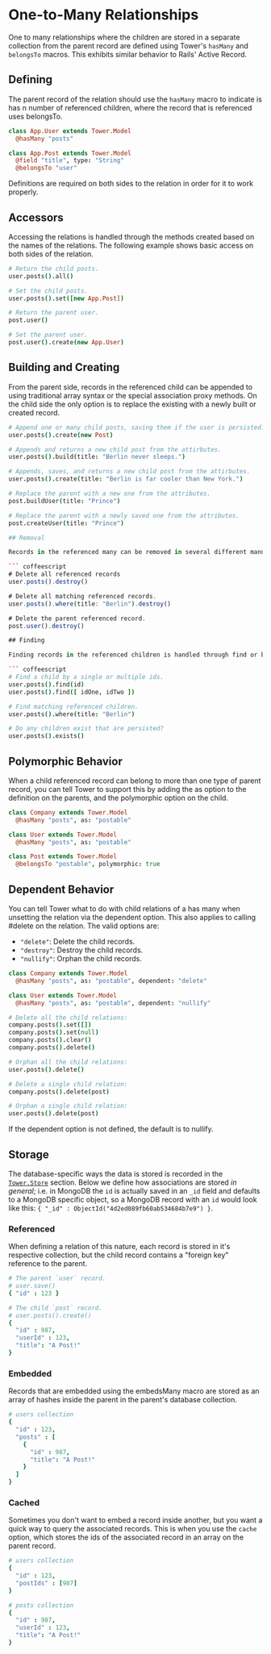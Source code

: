 # One-to-Many Relationships

One to many relationships where the children are stored in a separate collection from the parent record are defined using Tower's `hasMany` and `belongsTo` macros. This exhibits similar behavior to Rails' Active Record.

## Defining

The parent record of the relation should use the `hasMany` macro to indicate is has n number of referenced children, where the record that is referenced uses belongsTo.

``` coffeescript
class App.User extends Tower.Model
  @hasMany "posts"

class App.Post extends Tower.Model
  @field "title", type: "String"
  @belongsTo "user"
```

Definitions are required on both sides to the relation in order for it to work properly.

## Accessors

Accessing the relations is handled through the methods created based on the names of the relations. The following example shows basic access on both sides of the relation.

``` coffeescript
# Return the child posts.
user.posts().all()

# Set the child posts.
user.posts().set([new App.Post])

# Return the parent user.
post.user()

# Set the parent user.
post.user().create(new App.User)
```

## Building and Creating

From the parent side, records in the referenced child can be appended to using traditional array syntax or the special association proxy methods. On the child side the only option is to replace the existing with a newly built or created record.

``` coffeescript
# Append one or many child posts, saving them if the user is persisted.
user.posts().create(new Post)

# Appends and returns a new child post from the attirbutes.
user.posts().build(title: "Berlin never sleeps.")

# Appends, saves, and returns a new child post from the attirbutes.
user.posts().create(title: "Berlin is far cooler than New York.")

# Replace the parent with a new one from the attributes.
post.buildUser(title: "Prince")

# Replace the parent with a newly saved one from the attributes.
post.createUser(title: "Prince")

## Removal

Records in the referenced many can be removed in several different manners, either through the relation, criteria, or accessors.

``` coffeescript
# Delete all referenced records
user.posts().destroy()

# Delete all matching referenced records.
user.posts().where(title: "Berlin").destroy()

# Delete the parent referenced record.
post.user().destroy()

## Finding

Finding records in the referenced children is handled through find or by using chained criteria on the relation.

``` coffeescript
# Find a child by a single or multiple ids.
user.posts().find(id)
user.posts().find([ idOne, idTwo ])

# Find matching referenced children.
user.posts().where(title: "Berlin")

# Do any children exist that are persisted?
user.posts().exists()
```

## Polymorphic Behavior

When a child referenced record can belong to more than one type of parent record, you can tell Tower to support this by adding the as option to the definition on the parents, and the polymorphic option on the child.

``` coffeescript
class Company extends Tower.Model
  @hasMany "posts", as: "postable"

class User extends Tower.Model
  @hasMany "posts", as: "postable"

class Post extends Tower.Model
  @belongsTo "postable", polymorphic: true
```

## Dependent Behavior

You can tell Tower what to do with child relations of a has many when unsetting the relation via the dependent option. This also applies to calling #delete on the relation. The valid options are:

- `"delete"`: Delete the child records.
- `"destroy"`: Destroy the child records.
- `"nullify"`: Orphan the child records.

``` coffeescript
class Company extends Tower.Model
  @hasMany "posts", as: "postable", dependent: "delete"

class User extends Tower.Model
  @hasMany "posts", as: "postable", dependent: "nullify"

# Delete all the child relations:
company.posts().set([])
company.posts().set(null)
company.posts().clear()
company.posts().delete()

# Orphan all the child relations:
user.posts().delete()

# Delete a single child relation:
company.posts().delete(post)

# Orphan a single child relation:
user.posts().delete(post)
```

If the dependent option is not defined, the default is to nullify.

## Storage

The database-specific ways the data is stored is recorded in the [`Tower.Store`](/wiki/stores) section.  Below we define how associations are stored _in general_; i.e. in MongoDB the `id` is actually saved in an `_id` field and defaults to a MongoDB specific object, so a MongoDB record with an `id` would look like this: `{ "_id" : ObjectId("4d2ed089fb60ab534684b7e9") }`.

### Referenced

When defining a relation of this nature, each record is stored in it's respective collection, but the child record contains a "foreign key" reference to the parent.

``` coffeescript
# The parent `user` record.
# user.save()
{ "id" : 123 }

# The child `post` record.
# user.posts().create()
{
  "id" : 987,
  "userId" : 123,
  "title": "A Post!"
}
```

### Embedded

Records that are embedded using the embedsMany macro are stored as an array of hashes inside the parent in the parent's database collection.

``` coffeescript
# users collection
{
  "id" : 123,
  "posts" : [
    { 
      "id" : 987,
      "title": "A Post!"
    }
  ]
}
```

### Cached

Sometimes you don't want to embed a record inside another, but you want a quick way to query the associated records.  This is when you use the `cache` option, which stores the ids of the associated record in an array on the parent record.

``` coffeescript
# users collection
{
  "id" : 123,
  "postIds" : [987]
}

# posts collection
{
  "id" : 987,
  "userId" : 123,
  "title": "A Post!"
}
```
